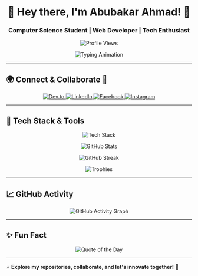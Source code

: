 <h1 align="center">🚀 Hey there, I'm Abubakar Ahmad! 👋</h1>
<h3 align="center">Computer Science Student | Web Developer | Tech Enthusiast</h3>

<p align="center">
  <img src="https://komarev.com/ghpvc/?username=abuba-akar0&label=Profile%20Views&color=0e75b6&style=flat" alt="Profile Views" />
</p>

<p align="center">
  <img src="https://readme-typing-svg.herokuapp.com?font=Fira+Code&duration=3000&pause=1000&color=F75C7E&center=true&vCenter=true&width=500&height=50&lines=Web+Developer;AI+Enthusiast;Open+Source+Contributor;Tech+Explorer;Let's+Build+Something+Awesome!" alt="Typing Animation" />
</p>

---

## 🌍 Connect & Collaborate 🤝  

<p align="center">
  <a href="https://dev.to/abuba_kar0" target="_blank">
    <img src="https://img.shields.io/badge/Dev.to-0A0A0A?style=for-the-badge&logo=dev.to&logoColor=white" alt="Dev.to"/>
  </a>
  <a href="https://linkedin.com/in/abuba0kar" target="_blank">
    <img src="https://img.shields.io/badge/LinkedIn-0077B5?style=for-the-badge&logo=linkedin&logoColor=white" alt="LinkedIn"/>
  </a>
  <a href="https://fb.com/abuba.akar0" target="_blank">
    <img src="https://img.shields.io/badge/Facebook-1877F2?style=for-the-badge&logo=facebook&logoColor=white" alt="Facebook"/>
  </a>
  <a href="https://instagram.com/abuba_akar0" target="_blank">
    <img src="https://img.shields.io/badge/Instagram-E4405F?style=for-the-badge&logo=instagram&logoColor=white" alt="Instagram"/>
  </a>
</p>

---

## 🚀 Tech Stack & Tools  

<p align="center">
  <img src="https://skillicons.dev/icons?i=html,css,js,react,nodejs,java,python,django,mysql,git,github,vscode,linux,docker" alt="Tech Stack"/>
</p>

<p align="center">
  <img src="https://github-readme-stats.vercel.app/api?username=abuba-akar0&show_icons=true&theme=radical" alt="GitHub Stats" />
</p>

<p align="center">
  <img src="https://github-readme-streak-stats.herokuapp.com/?user=abuba-akar0&theme=radical" alt="GitHub Streak" />
</p>

<p align="center">
  <img src="https://github-profile-trophy.vercel.app/?username=abuba-akar0&theme=dracula&margin-w=15" alt="Trophies" />
</p>

---

## 📈 GitHub Activity  

<p align="center">
  <img src="https://github-readme-activity-graph.vercel.app/graph?username=abuba-akar0&theme=react-dark" alt="GitHub Activity Graph" />
</p>

---

## ✨ Fun Fact  

<p align="center">
  <img src="https://quotes-github-readme.vercel.app/api?type=horizontal&theme=radical" alt="Quote of the Day" />
</p>

---

⭐ **Explore my repositories, collaborate, and let's innovate together!** 🚀
